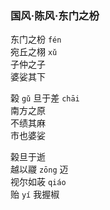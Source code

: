 ### 国风·陈风·东门之枌

东门之枌 `fén`  
宛丘之栩 `xǔ`  
子仲之子  
婆娑其下  
  
榖 `gǔ` 旦于差 `chāi`  
南方之原  
不绩其麻  
市也婆娑  
  
榖旦于逝  
越以鬷 `zōng` 迈  
视尔如荍 `qiáo`  
贻 `yí` 我握椒  